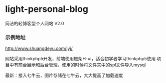 # light-personal-blog
简洁的轻博客型个人网站 V2.0

### 示例地址
http://www.shuangdeyu.com/jyj/


网站采用thinkphp5开发，前端使用框架H-ui，适合初学者学习thinkphp5使用
项目中有前台展示和后台管理，使用的时候将文件夹中的spl文件导入mysql

最新：接入七牛云，图片存储在七牛云，大大提高了加载速度
